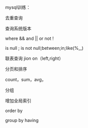 mysql训练：

去重查询

查询系统版本

where && and || or not !

is null ; is not null;between;in;like(%,_)

联表查询 jion on（left,right）

分页和排序

count，sum，avg，

分组

增加全局索引

order by

group by having